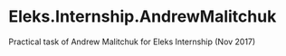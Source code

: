 # Eleks.Internship.AndrewMalitchuk
Practical task of Andrew Malitchuk for Eleks Internship (Nov 2017)
